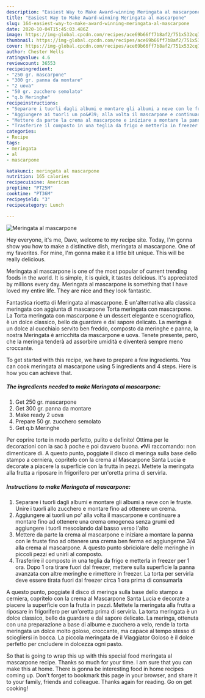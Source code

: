 ```yaml
---
description: "Easiest Way to Make Award-winning Meringata al mascarpone"
title: "Easiest Way to Make Award-winning Meringata al mascarpone"
slug: 164-easiest-way-to-make-award-winning-meringata-al-mascarpone
date: 2020-10-04T15:45:03.486Z
image: https://img-global.cpcdn.com/recipes/ace69b66ff7b8af2/751x532cq70/meringata-al-mascarpone-recipe-main-photo.jpg
thumbnail: https://img-global.cpcdn.com/recipes/ace69b66ff7b8af2/751x532cq70/meringata-al-mascarpone-recipe-main-photo.jpg
cover: https://img-global.cpcdn.com/recipes/ace69b66ff7b8af2/751x532cq70/meringata-al-mascarpone-recipe-main-photo.jpg
author: Chester Wells
ratingvalue: 4.6
reviewcount: 36553
recipeingredient:
- "250 gr. mascarpone"
- "300 gr. panna da montare"
- "2 uova"
- "50 gr. zucchero semolato"
- "q.b Meringhe"
recipeinstructions:
- "Separare i tuorli dagli albumi e montare gli albumi a neve con le fruste. Unire i tuorli allo zucchero e montare fino ad ottenere un crema."
- "Aggiungere ai tuorli un po&#39; alla volta il mascarpone e continuare a montare fino ad ottenere una crema omogenea senza grumi ed aggiungere i tuorli mescolando dal basso verso l&#39;alto"
- "Mettere da parte la crema al mascarpone e iniziare a montare la panna con le fruste fino ad ottenere una crema ben ferma ed aggiungerne 3/4 alla crema al mascarpone. A questo punto sbriciolare delle meringhe in piccoli pezzi ed unirli al composto."
- "Trasferire il composto in una teglia da frigo e metterla in freezer per 1 ora. Dopo 1 ora tirare fuori dal freezer, mettere sulla superficie la panna avanzata con altre meringhe e rimettere in freezer. La torta per servirla deve essere tirata fuori dal freezer circa 1 ora prima di consumarla"
categories:
- Recipe
tags:
- meringata
- al
- mascarpone

katakunci: meringata al mascarpone 
nutrition: 165 calories
recipecuisine: American
preptime: "PT25M"
cooktime: "PT36M"
recipeyield: "3"
recipecategory: Lunch

---
```



![Meringata al mascarpone](https://img-global.cpcdn.com/recipes/ace69b66ff7b8af2/751x532cq70/meringata-al-mascarpone-recipe-main-photo.jpg)

Hey everyone, it's me, Dave, welcome to my recipe site. Today, I'm gonna show you how to make a distinctive dish, meringata al mascarpone. One of my favorites. For mine, I'm gonna make it a little bit unique. This will be really delicious.

Meringata al mascarpone is one of the most popular of current trending foods in the world. It is simple, it is quick, it tastes delicious. It's appreciated by millions every day. Meringata al mascarpone is something that I have loved my entire life. They are nice and they look fantastic.

Fantastica ricetta di Meringata al mascarpone. È un&#39;alternativa alla classica meringata con aggiunta di mascarpone Torta meringata con mascarpone. La Torta meringata con mascarpone è un dessert elegante e scenografico, è un dolce classico, bello da guardare e dal sapore delicato. La meringa è un dolce al cucchiaio servito ben freddo, composto da meringhe e panna, la nostra Meringata è arricchita da mascarpone e uova. Tenete presente, però, che la meringa tenderà ad assorbire umidità e diventerà sempre meno croccante.


To get started with this recipe, we have to prepare a few ingredients. You can cook meringata al mascarpone using 5 ingredients and 4 steps. Here is how you can achieve that.

<!--inarticleads1-->

##### The ingredients needed to make Meringata al mascarpone:

1. Get 250 gr. mascarpone
1. Get 300 gr. panna da montare
1. Make ready 2 uova
1. Prepare 50 gr. zucchero semolato
1. Get q.b Meringhe


Per coprire torte in modo perfetto, pulito e definito! Ottima per le decorazioni con la sac à poche e poi davvero buona. 💕Mi raccomando: non dimenticare di. A questo punto, poggiate il disco di meringa sulla base dello stampo a cerniera, copritelo con la crema al Mascarpone Santa Lucia e decorate a piacere la superficie con la frutta in pezzi. Mettete la meringata alla frutta a riposare in frigorifero per un&#39;oretta prima di servirla. 

<!--inarticleads2-->

##### Instructions to make Meringata al mascarpone:

1. Separare i tuorli dagli albumi e montare gli albumi a neve con le fruste. Unire i tuorli allo zucchero e montare fino ad ottenere un crema.
1. Aggiungere ai tuorli un po&#39; alla volta il mascarpone e continuare a montare fino ad ottenere una crema omogenea senza grumi ed aggiungere i tuorli mescolando dal basso verso l&#39;alto
1. Mettere da parte la crema al mascarpone e iniziare a montare la panna con le fruste fino ad ottenere una crema ben ferma ed aggiungerne 3/4 alla crema al mascarpone. A questo punto sbriciolare delle meringhe in piccoli pezzi ed unirli al composto.
1. Trasferire il composto in una teglia da frigo e metterla in freezer per 1 ora. Dopo 1 ora tirare fuori dal freezer, mettere sulla superficie la panna avanzata con altre meringhe e rimettere in freezer. La torta per servirla deve essere tirata fuori dal freezer circa 1 ora prima di consumarla


A questo punto, poggiate il disco di meringa sulla base dello stampo a cerniera, copritelo con la crema al Mascarpone Santa Lucia e decorate a piacere la superficie con la frutta in pezzi. Mettete la meringata alla frutta a riposare in frigorifero per un&#39;oretta prima di servirla. La torta meringata è un dolce classico, bello da guardare e dal sapore delicato. La meringa, ottenuta con una preparazione a base di albume e zucchero a velo, rende la torta meringata un dolce molto goloso, croccante, ma capace al tempo stesso di sciogliersi in bocca. La piccola meringata de il Viaggiator Goloso è il dolce perfetto per cncludere in dolcezza ogni pasto. 

So that is going to wrap this up with this special food meringata al mascarpone recipe. Thanks so much for your time. I am sure that you can make this at home. There is gonna be interesting food in home recipes coming up. Don't forget to bookmark this page in your browser, and share it to your family, friends and colleague. Thanks again for reading. Go on get cooking!
